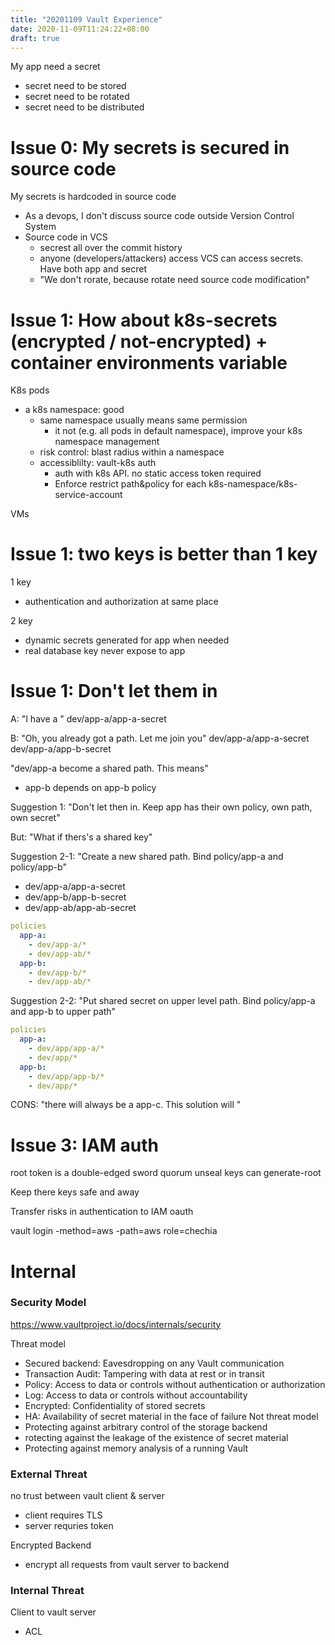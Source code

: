 ```yaml
---
title: "20201109 Vault Experience"
date: 2020-11-09T11:24:22+08:00
draft: true
---
```


My app need a secret

- secret need to be stored
- secret need to be rotated
- secret need to be distributed

# Issue 0: My secrets is secured in source code

My secrets is hardcoded in source code

- As a devops, I don't discuss source code outside Version Control System
- Source code in VCS
  - secrest all over the commit history
  - anyone (developers/attackers) access VCS can access secrets. Have both app and secret
  - "We don't rorate,  because rotate need source code modification"

# Issue 1: How about k8s-secrets (encrypted / not-encrypted) + container environments variable

K8s pods
- a k8s namespace: good
  - same namespace usually means same permission
    - it not (e.g. all pods in default namespace), improve your k8s namespace management
  - risk control: blast radius within a namespace
  - accessiblilty: vault-k8s auth
    - auth with k8s API. no static access token required
    - Enforce restrict path&policy for each k8s-namespace/k8s-service-account

VMs

# Issue 1: two keys is better than 1 key

1 key
- authentication and authorization at same place

2 key
- dynamic secrets generated for app when needed
- real database key never expose to app

# Issue 1: Don't let them in

A: "I have a "
dev/app-a/app-a-secret

B: "Oh, you already got a path. Let me join you"
dev/app-a/app-a-secret
dev/app-a/app-b-secret

"dev/app-a become a shared path. This means"
- app-b depends on app-b policy

Suggestion 1: "Don't let then in. Keep app has their own policy, own path, own secret"

But: "What if thers's a shared key"

Suggestion 2-1: "Create a new shared path. Bind policy/app-a and policy/app-b"
- dev/app-a/app-a-secret
- dev/app-b/app-b-secret
- dev/app-ab/app-ab-secret

```yaml
policies
  app-a:
    - dev/app-a/*
    - dev/app-ab/*
  app-b:
    - dev/app-b/*
    - dev/app-ab/*
```

Suggestion 2-2: "Put shared secret on upper level path. Bind policy/app-a and app-b to upper path"

```yaml
policies
  app-a:
    - dev/app/app-a/*
    - dev/app/*
  app-b:
    - dev/app/app-b/*
    - dev/app/*
```

CONS: "there will always be a app-c. This solution will "

# Issue 3: IAM auth

root token is a double-edged sword
quorum unseal keys can generate-root

Keep there keys safe and away

Transfer risks in authentication to IAM oauth

vault login -method=aws -path=aws role=chechia

# Internal

### Security Model

https://www.vaultproject.io/docs/internals/security

Threat model
- Secured backend: Eavesdropping on any Vault communication
- Transaction Audit: Tampering with data at rest or in transit
- Policy: Access to data or controls without authentication or authorization
- Log: Access to data or controls without accountability
- Encrypted: Confidentiality of stored secrets
- HA: Availability of secret material in the face of failure
Not threat model
- Protecting against arbitrary control of the storage backend
- rotecting against the leakage of the existence of secret material
- Protecting against memory analysis of a running Vault

### External Threat

no trust between vault client & server
- client requires TLS
- server requries token

Encrypted Backend
- encrypt all requests from vault server to backend

### Internal Threat

Client to vault server
- ACL
